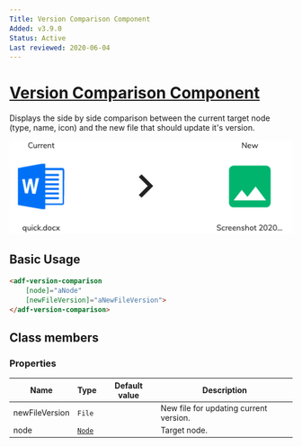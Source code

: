 ```yaml
---
Title: Version Comparison Component
Added: v3.9.0
Status: Active
Last reviewed: 2020-06-04
---
```


# [Version Comparison Component](../../../lib/content-services/src/lib/version-manager/version-comparison.component.ts "Defined in version-comparison.component.ts")

Displays the side by side comparison between the current target node (type, name, icon) and the new file that should update it's version.

![Version Comparison](../../docassets/images/version-comparison.png)

## Basic Usage

```html
<adf-version-comparison 
    [node]="aNode"
    [newFileVersion]="aNewFileVersion">
</adf-version-comparison>
```

## Class members

### Properties

| Name | Type | Default value | Description |
| --- | --- | --- | --- |
| newFileVersion | `File` |  | New file for updating current version. |
| node | [`Node`](https://github.com/Alfresco/alfresco-js-api/blob/develop/src/api/content-rest-api/docs/Node.md) |  | Target node. |
